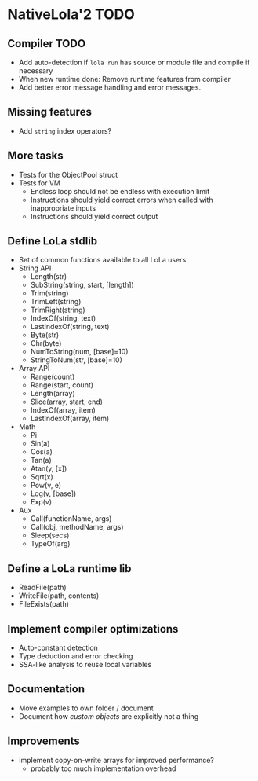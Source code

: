 # NativeLola'2 TODO

## Compiler TODO
- Add auto-detection if `lola run` has source or module file and compile if necessary
- When new runtime done: Remove runtime features from compiler
- Add better error message handling and error messages.

## Missing features
- Add `string` index operators?

## More tasks
- Tests for the ObjectPool struct
- Tests for VM
  - Endless loop should not be endless with execution limit
  - Instructions should yield correct errors when called with inappropriate inputs
  - Instructions should yield correct output

## Define LoLa stdlib
- Set of common functions available to all LoLa users
- String API
  - Length(str)
  - SubString(string, start, [length])
  - Trim(string)
  - TrimLeft(string)
  - TrimRight(string)
  - IndexOf(string, text)
  - LastIndexOf(string, text)
  - Byte(str)
  - Chr(byte)
  - NumToString(num, [base]=10)
  - StringToNum(str, [base]=10)
- Array API
  - Range(count)
  - Range(start, count)
  - Length(array)
  - Slice(array, start, end)
  - IndexOf(array, item)
  - LastIndexOf(array, item)
- Math
  - Pi
  - Sin(a)
  - Cos(a)
  - Tan(a)
  - Atan(y, [x])
  - Sqrt(x)
  - Pow(v, e)
  - Log(v, [base])
  - Exp(v)
- Aux
  - Call(functionName, args)
  - Call(obj, methodName, args)
  - Sleep(secs)
  - TypeOf(arg)

## Define a LoLa runtime lib
- ReadFile(path)
- WriteFile(path, contents)
- FileExists(path)

## Implement compiler optimizations
- Auto-constant detection
- Type deduction and error checking
- SSA-like analysis to reuse local variables

## Documentation
- Move examples to own folder / document
- Document how *custom objects* are explicitly not a thing

## Improvements
- implement copy-on-write arrays for improved performance?
  - probably too much implementation overhead

